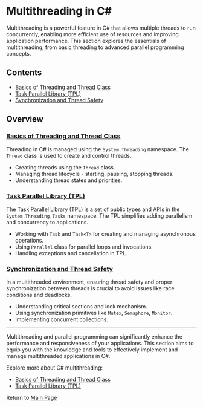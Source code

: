 # Multithreading in C#

Multithreading is a powerful feature in C# that allows multiple threads to run concurrently, enabling more efficient use of resources and improving application performance. This section explores the essentials of multithreading, from basic threading to advanced parallel programming concepts.

## Contents

- [Basics of Threading and Thread Class](#Basics_of_Threading_and_Thread_Class)
- [Task Parallel Library (TPL)](#Task_Parallel_Library_TPL)
- [Synchronization and Thread Safety](#Synchronization_and_Thread_Safety)

## Overview

### [Basics of Threading and Thread Class](./Basics_of_Threading_and_Thread_Class.md)

Threading in C# is managed using the `System.Threading` namespace. The `Thread` class is used to create and control threads.

- Creating threads using the `Thread` class.
- Managing thread lifecycle - starting, pausing, stopping threads.
- Understanding thread states and priorities.

### [Task Parallel Library (TPL)](./Task_Parallel_Library_TPL.md)

The Task Parallel Library (TPL) is a set of public types and APIs in the `System.Threading.Tasks` namespace. The TPL simplifies adding parallelism and concurrency to applications.

- Working with `Task` and `Task<T>` for creating and managing asynchronous operations.
- Using `Parallel` class for parallel loops and invocations.
- Handling exceptions and cancellation in TPL.

### [Synchronization and Thread Safety](./Synchronization_and_Thread_Safety.md)

In a multithreaded environment, ensuring thread safety and proper synchronization between threads is crucial to avoid issues like race conditions and deadlocks.

- Understanding critical sections and lock mechanism.
- Using synchronization primitives like `Mutex`, `Semaphore`, `Monitor`.
- Implementing concurrent collections.

---

Multithreading and parallel programming can significantly enhance the performance and responsiveness of your applications. This section aims to equip you with the knowledge and tools to effectively implement and manage multithreaded applications in C#.

Explore more about C# multithreading:
- [Basics of Threading and Thread Class](./Basics_of_Threading_and_Thread_Class.md)
- [Task Parallel Library (TPL)](./Task_Parallel_Library_TPL.md)

Return to [Main Page](/README.md)
